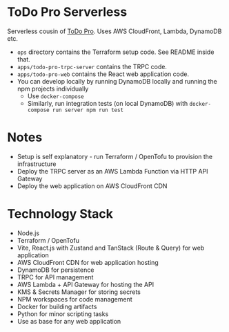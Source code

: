 # ToDo Pro Serverless

Serverless cousin of [ToDo Pro](https://github.com/rocky-jaiswal/todo-pro). Uses AWS CloudFront, Lambda, DynamoDB etc.

- `ops` directory contains the Terraform setup code. See README inside that.
- `apps/todo-pro-trpc-server` contains the TRPC code.
- `apps/todo-pro-web` contains the React web application code.
- You can develop locally by running DynamoDB locally and running the npm projects individually
  - Use `docker-compose`
  - Similarly, run integration tests (on local DynamoDB) with `docker-compose run server npm run test`

# Notes

- Setup is self explanatory - run Terraform / OpenTofu to provision the infrastructure
- Deploy the TRPC server as an AWS Lambda Function via HTTP API Gateway
- Deploy the web application on AWS CloudFront CDN

# Technology Stack

- Node.js
- Terraform / OpenTofu
- Vite, React.js with Zustand and TanStack (Route & Query) for web application
- AWS CloudFront CDN for web application hosting
- DynamoDB for persistence
- TRPC for API management
- AWS Lambda + API Gateway for hosting the API
- KMS & Secrets Manager for storing secrets
- NPM workspaces for code management
- Docker for building artifacts
- Python for minor scripting tasks
- Use as base for any web application

